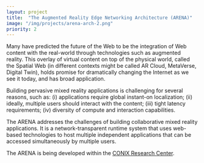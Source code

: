 ```yaml
---
layout: project
title:  "The Augmented Reality Edge Networking Architecture (ARENA)"
image: "/img/projects/arena-arch-2.png"
priority: 2
---
```

Many have predicted the future of the Web to be the integration of Web content with the real-world through technologies such as augmented reality. This overlay of virtual content on top of the physical world, called the Spatial Web (in different contexts might be called AR Cloud, MetaVerse, Digital Twin), holds promise for dramatically changing the Internet as we see it today, and has broad application.

Building pervasive mixed reality applications is challenging for several reasons, such as: (i) applications require global instant-on localization; (ii) ideally, multiple users should interact with the content; (iii) tight latency requirements; (iv) diversity of compute and interaction capabilities.

The ARENA addresses the challenges of building collaborative mixed reality applications. It is a network-transparent runtime system that uses web-based technologies to host multiple independent applications that can be accessed simultaneously by multiple users. 

The ARENA is being developed within the [CONIX Research Center](https://conix.io/).

